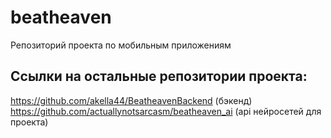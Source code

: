 # beatheaven
Репозиторий проекта по мобильным приложениям

## Ссылки на остальные репозитории проекта:
https://github.com/akella44/BeatheavenBackend (бэкенд)\
https://github.com/actuallynotsarcasm/beatheaven_ai (api нейросетей для проекта)
